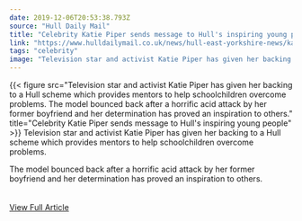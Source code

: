 ```yaml
---
date: 2019-12-06T20:53:38.793Z 
source: "Hull Daily Mail" 
title: "Celebrity Katie Piper sends message to Hull's inspiring young people" 
link: "https://www.hulldailymail.co.uk/news/hull-east-yorkshire-news/katie-piper-hull-mentors-message-3593295" 
tags: "celebrity" 
image: "Television star and activist Katie Piper has given her backing to a Hull scheme which provides mentors to help schoolchildren overcome problems.  The model bounced back after a horrific acid attack by her former boyfriend and her determination has proved an inspiration to others." 
---
```

{{< figure src="Television star and activist Katie Piper has given her backing to a Hull scheme which provides mentors to help schoolchildren overcome problems.  The model bounced back after a horrific acid attack by her former boyfriend and her determination has proved an inspiration to others." title="Celebrity Katie Piper sends message to Hull's inspiring young people" >}}
Television star and activist Katie Piper has given her backing to a Hull scheme which provides mentors to help schoolchildren overcome problems.

The model bounced back after a horrific acid attack by her former boyfriend and her determination has proved an inspiration to others.
<br/><br/><br/>
<a href='https://www.hulldailymail.co.uk/news/hull-east-yorkshire-news/katie-piper-hull-mentors-message-3593295' class='btn' target='_blank'>View Full Article</a>